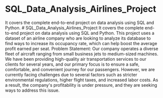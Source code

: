 # SQL_Data_Analysis_Airlines_Project
It covers the complete end-to-end project on data analysis using SQL and Python. # SQL_Data_Analysis_Airlines_Project
It covers the complete end-to-end project on data analysis using SQL and Python. This project uses a dataset of an airline company who are looking to analyze its database to find ways to increase its occupancy rate, which can help boost the average profit earned per seat. 
Problem Statement:
Our company operates a diverse fleet of aircraft ranging from small business jets to medium-sized machines. We have been providing high-quality air transportation services to our clients for several years, and our primary focus is to ensure a safe, comfortable, and convenient journey for our passengers. However, we are currently facing challenges due to several factors such as stricter environmental regulations, higher flight taxes, and increased labor costs. As a result, the company's profitability is under pressure, and they are seeking ways to address this issue.
